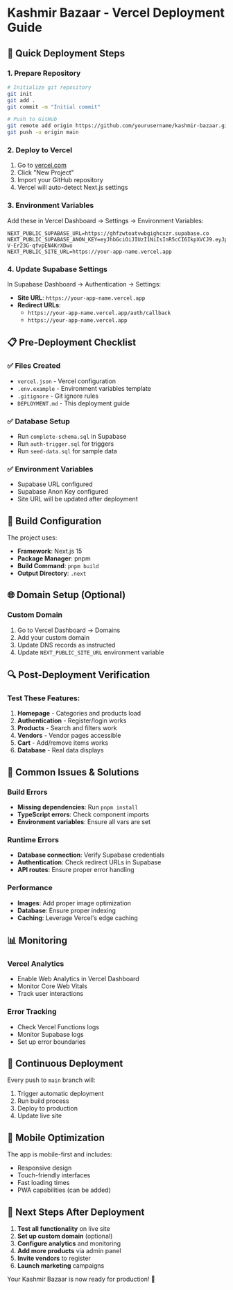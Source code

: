 # Kashmir Bazaar - Vercel Deployment Guide

## 🚀 **Quick Deployment Steps**

### 1. **Prepare Repository**
```bash
# Initialize git repository
git init
git add .
git commit -m "Initial commit"

# Push to GitHub
git remote add origin https://github.com/yourusername/kashmir-bazaar.git
git push -u origin main
```

### 2. **Deploy to Vercel**
1. Go to [vercel.com](https://vercel.com)
2. Click "New Project"
3. Import your GitHub repository
4. Vercel will auto-detect Next.js settings

### 3. **Environment Variables**
Add these in Vercel Dashboard → Settings → Environment Variables:

```
NEXT_PUBLIC_SUPABASE_URL=https://ghfzwtoatvwbgighcxzr.supabase.co
NEXT_PUBLIC_SUPABASE_ANON_KEY=eyJhbGciOiJIUzI1NiIsInR5cCI6IkpXVCJ9.eyJpc3MiOiJzdXBhYmFzZSIsInJlZiI6ImdoZnp3dG9hdHZ3YmdpZ2hjeHpyIiwicm9sZSI6ImFub24iLCJpYXQiOjE3NTY4MzE4NTEsImV4cCI6MjA3MjQwNzg1MX0.N1xhQCMPYffukaHtB3Nqe-V-Er23G-qfvpEN4KrXDwo
NEXT_PUBLIC_SITE_URL=https://your-app-name.vercel.app
```

### 4. **Update Supabase Settings**
In Supabase Dashboard → Authentication → Settings:
- **Site URL**: `https://your-app-name.vercel.app`
- **Redirect URLs**: 
  - `https://your-app-name.vercel.app/auth/callback`
  - `https://your-app-name.vercel.app`

## 📋 **Pre-Deployment Checklist**

### ✅ **Files Created**
- `vercel.json` - Vercel configuration
- `.env.example` - Environment variables template
- `.gitignore` - Git ignore rules
- `DEPLOYMENT.md` - This deployment guide

### ✅ **Database Setup**
- Run `complete-schema.sql` in Supabase
- Run `auth-trigger.sql` for triggers
- Run `seed-data.sql` for sample data

### ✅ **Environment Variables**
- Supabase URL configured
- Supabase Anon Key configured
- Site URL will be updated after deployment

## 🔧 **Build Configuration**

The project uses:
- **Framework**: Next.js 15
- **Package Manager**: pnpm
- **Build Command**: `pnpm build`
- **Output Directory**: `.next`

## 🌐 **Domain Setup (Optional)**

### Custom Domain
1. Go to Vercel Dashboard → Domains
2. Add your custom domain
3. Update DNS records as instructed
4. Update `NEXT_PUBLIC_SITE_URL` environment variable

## 🔍 **Post-Deployment Verification**

### Test These Features:
1. **Homepage** - Categories and products load
2. **Authentication** - Register/login works
3. **Products** - Search and filters work
4. **Vendors** - Vendor pages accessible
5. **Cart** - Add/remove items works
6. **Database** - Real data displays

## 🚨 **Common Issues & Solutions**

### Build Errors
- **Missing dependencies**: Run `pnpm install`
- **TypeScript errors**: Check component imports
- **Environment variables**: Ensure all vars are set

### Runtime Errors
- **Database connection**: Verify Supabase credentials
- **Authentication**: Check redirect URLs in Supabase
- **API routes**: Ensure proper error handling

### Performance
- **Images**: Add proper image optimization
- **Database**: Ensure proper indexing
- **Caching**: Leverage Vercel's edge caching

## 📊 **Monitoring**

### Vercel Analytics
- Enable Web Analytics in Vercel Dashboard
- Monitor Core Web Vitals
- Track user interactions

### Error Tracking
- Check Vercel Functions logs
- Monitor Supabase logs
- Set up error boundaries

## 🔄 **Continuous Deployment**

Every push to `main` branch will:
1. Trigger automatic deployment
2. Run build process
3. Deploy to production
4. Update live site

## 📱 **Mobile Optimization**

The app is mobile-first and includes:
- Responsive design
- Touch-friendly interfaces
- Fast loading times
- PWA capabilities (can be added)

## 🎯 **Next Steps After Deployment**

1. **Test all functionality** on live site
2. **Set up custom domain** (optional)
3. **Configure analytics** and monitoring
4. **Add more products** via admin panel
5. **Invite vendors** to register
6. **Launch marketing** campaigns

Your Kashmir Bazaar is now ready for production! 🎉